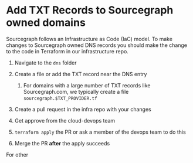 # Add TXT Records to Sourcegraph owned domains

Sourcegraph follows an Infrastructure as Code (IaC) model. To make changes to Sourcegraph
owned DNS records you should make the change to the code in Terraform in our infrastructure repo.

1. Navigate to the `dns` folder
1. Create a file or add the TXT record near the DNS entry
   1. For domains with a large number of TXT records like
    Sourcegraph.com, we typically create a file `sourcegraph.$TXT_PROVIDER.tf`

1. Create a pull request in the infra repo with your changes
1. Get approve from the cloud-devops team
1. `terraform apply` the PR or ask a member of the devops team to do this
1. Merge the PR __after__ the apply succeeds

For other
